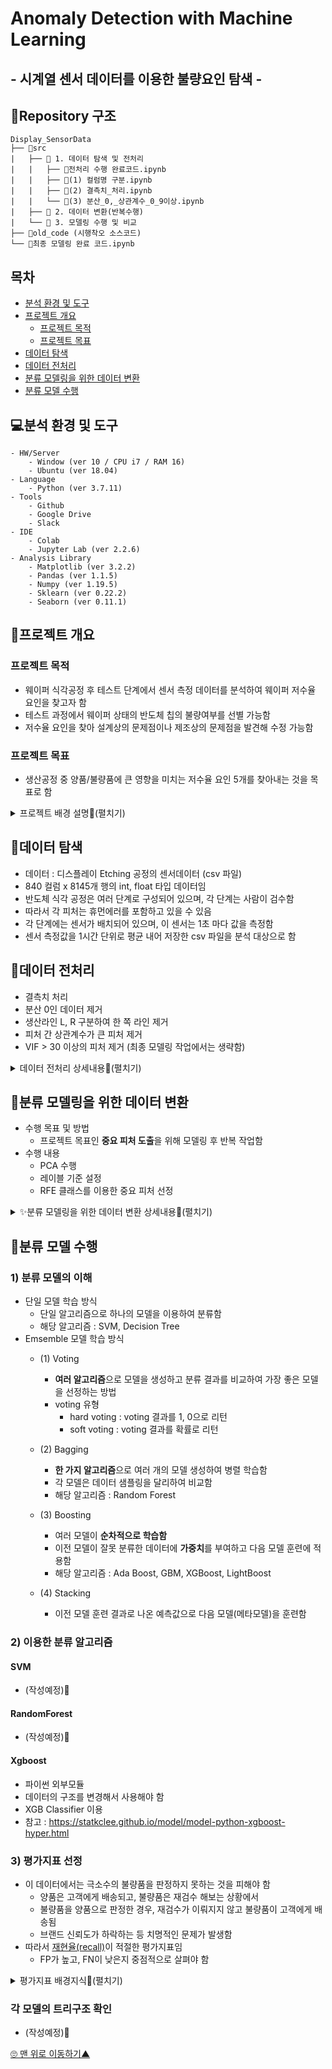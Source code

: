 # Anomaly Detection with Machine Learning
## - 시계열 센서 데이터를 이용한 불량요인 탐색 -

## 📁Repository 구조
```
Display_SensorData
├── 📁src 
|	├── 📁 1. 데이터 탐색 및 전처리
|	|	├── 📃전처리 수행 완료코드.ipynb
|	|	├── 📃(1) 컬럼명 구분.ipynb
|	|	├── 📃(2) 결측치_처리.ipynb
|	|	└── 📃(3) 분산_0,_상관계수_0_9이상.ipynb
|	├── 📁 2. 데이터 변환(반복수행)
|	└── 📁 3. 모델링 수행 및 비교
├── 📁old_code (시행착오 소스코드)
└── 📃최종 모델링 완료 코드.ipynb
```

## 목차
  * [분석 환경 및 도구](#분석-환경-및-도구)
  * [프로젝트 개요](#프로젝트-개요)
    + [프로젝트 목적](#프로젝트-목적)
    + [프로젝트 목표](#프로젝트-목표)
  * [데이터 탐색](#데이터-탐색)
  * [데이터 전처리](#데이터-전처리)
  * [분류 모델링을 위한 데이터 변환](#분류-모델링을-위한-데이터-변환)
  * [분류 모델 수행](#분류-모델-수행)


## 💻분석 환경 및 도구

```
- HW/Server
	- Window (ver 10 / CPU i7 / RAM 16)
	- Ubuntu (ver 18.04)
- Language
	- Python (ver 3.7.11)
- Tools
	- Github
	- Google Drive
	- Slack
- IDE
	- Colab
	- Jupyter Lab (ver 2.2.6)
- Analysis Library
	- Matplotlib (ver 3.2.2)
	- Pandas (ver 1.1.5)
	- Numpy (ver 1.19.5)
	- Sklearn (ver 0.22.2)
	- Seaborn (ver 0.11.1)
```


## 📌프로젝트 개요
### 프로젝트 목적
- 웨이퍼 식각공정 후 테스트 단계에서 센서 측정 데이터를 분석하여 웨이퍼 저수율 요인을 찾고자 함
- 테스트 과정에서 웨이퍼 상태의 반도체 칩의 불량여부를 선별 가능함
- 저수율 요인을 찾아 설계상의 문제점이나 제조상의 문제점을 발견해 수정 가능함

### 프로젝트 목표
- 생산공정 중 양품/불량품에 큰 영향을 미치는 저수율 요인 5개를 찾아내는 것을 목표로 함
<details>
<summary> 프로젝트 배경 설명📌(펼치기)</summary>
<div markdown="1">       

### 웨이퍼 식각 공정
- TFT(박막트랜지스터)의 회로 패턴을 만들기 위해 웨이퍼의 필요한 부분만 남기고 불필요한 부분은 깎아내는 공정
- 반도체 8대 공정 중 4번째 공정으로, 공정 중 불량율이 발생할 확률이 높아 반도체 수율에 가장 큰 영향을 미침

### 저수율 웨이퍼가 발생하는 원인
- 반도체 공정의 각 프로세서에서 레시피(온도,압력,가공 시간 등)대로 작업이 이루어지지 않아서 저수율 웨이퍼가 발생함

### 저수율 요인 파악의 필요성
- 공정 중 저수율 요인을 찾아내면 해당 프로세서의 집중적인 관리를 통해 고수율 웨이퍼의 생산효율을 극대화 할 수 있음
- 최적의 Etching 공정 레시피를 제공하고자 함

</div>
</details>




## 📌데이터 탐색
- 데이터 : 디스플레이 Etching 공정의 센서데이터 (csv 파일)
- 840 컬럼 x 8145개 행의 int, float 타입 데이터임
- 반도체 식각 공정은 여러 단계로 구성되어 있으며, 각 단계는 사람이 검수함
- 따라서 각 피처는 휴먼에러를 포함하고 있을 수 있음
- 각 단계에는 센서가 배치되어 있으며, 이 센서는 1초 마다 값을 측정함
- 센서 측정값을 1시간 단위로 평균 내어 저장한 csv 파일을 분석 대상으로 함 

## 📌데이터 전처리
- 결측치 처리
- 분산 0인 데이터 제거
- 생산라인 L, R 구분하여 한 쪽 라인 제거
- 피처 간 상관계수가 큰 피처 제거
- VIF > 30 이상의 피처 제거 (최종 모델링 작업에서는 생략함)


<details>
<summary> 데이터 전처리 상세내용📌(펼치기)</summary>
<div markdown="1">   

### 1)  결측치 처리
- 전체 값이 없는 컬럼 삭제
	-  7개 컬럼은 전체 8145개의 행이 모두 결측치임
	-  데이터가 없으므로 삭제함
- 그 외 결측치 처리
	- 남은 결측치는 ffill로 처리함
	- 이 데이터는 센서 데이터의 1시간 단위 평균 값이므로 전체 컬럼에 대한 평균보다는 이전 행의 값으로 결측치를 처리하는 것이 적절함

### 2)  분산 0인 데이터 제거
- 분산이 0인 데이터를 제거하는 이유?
    - 어떤 피처의 분산이 0이라는 것은 그 피처의 데이터가 모든 행에 대해 거의 변하지 않은 것을 의미함
    - 어떤 경우에도 같은 값을 내는 컬럼이 불량률에 영향을 주고 있다고 보기 어려움
- 수행 방법
    - 방법1 : sklearn의 VarianceThreshold 사용
    - 방법2 : var() 사용
- 결과


### 3)  생산라인 L, R 구분하여 한 쪽 라인 제거
- 피처 이름에 L, R가 반복하여 등장함
	- 피처 이름을 비교해본 결과 L, R은 좌, 우 생산라인일 것으로 생각됨
- 생산라인 L, R 구분하여 한 쪽 라인 제거하는 이유?
	- L, R이 동일한 공정을 수행하는 별개 라인이라면, 
	- 두 라인의 데이터를 모두 사용하는 것은 동일한 데이터가 최종 분류 모델에 중복하여 영향력을 주게 됨
	- 이 프로젝트는 공정의 특성에 따라  발생하는 저수율 요인을 찾고자 함
	- 따라서 L, R 라인에 속하는 공정이 동일한 공정이라면 L, R에 따른 차이가 발생해서는 안 됨
- 수행 방법
	(1) L, R 이름 분류
	- 피처 이름에 L, R이 표시된 피처를 분류함
		-  LR, L_R 등 구분이 어려운 이름은 우선 제외함
		-  L, R 을 분류함
		-  그 외 분류되지 않은 피처는 공통 생산라인으로 간주함
	-  라인별 피처 개수 확인
		-  L 피처 : 95개
		-  R 피처 : 91개
		- L 피처와 R 피처의 개수가 약간 차이남

	(2) L, R이 동일한 공정을 수행하는 별개 라인인지 확인
	-  각 라인의 피처 이름을 비교
		- L, R의 피처 이름을 비교하여 어느 한 쪽에 포함되지 않은 독특한 피처가 있는지 확인함
		- 이름 비교 결과 L 피처와 R 피처 이름 패턴은 매우 유사함
	-  L, R 상관계수 히트맵 확인
		- L, R 라인 각각의 상관계수를 히트맵으로 시각화함
		- L, R 라인 각 히트맵은 매우 유사한 패턴을 보임
		- 이는 L, R라인에 속한 피처 간에 유사한 상관관계가 있음을 의미함
	- 결론
		- L, R에 속한 각 피처의 유사한 이름, 피처간 상관계수의 패턴으로 보아
		- L, R은 동일한 공정을 수행하는 별개 생산라인으로 판단하는 것이 타당함

	(3) 피처 수가 적은 Right 라인의 피처를 제외하여 모델링 수행함



### 4)  피처 간 상관계수가 큰 피처 제거
- 상관계수 : 피처가 서로 종속된 정도를 나타낸 값. 강한 상관관계에 있는 경우 큰 값을 나타냄
- 상관계수가 큰 피처를 제거하는 이유?
    - 두 피처가 강한 상관관계에 있다는 것은, 하나의 피처 값이 다른 피처의 값에 큰 영향을 주고있음을 의미함
    - 두 피처는 동일한 원인에 기인하여 변하는 것으로 추측할 수 있음
    - 이를 제거하지 않고 두면 사실상 같은 의미인 데이터가 모델링에 여러 번 반영됨
    - 사실상 종속관계에 있는 피처들이 모델링에 크게 기여하는 것과 같음
    - 모델링에 영향을 미치는 원인들이 모두 비슷한 중요도로 반영되게 하려면 종속성이 낮은 피처들만을 이용하여 모델을 만드는 것이 타당함
- 여기서는 피처 간 상관계수의 절대값이 0.9 이상인 경우를 종속된 것으로 봄

### 5)  VIF > 30 이상의 피처 제거 (최종 모델링에서 생략함)
- VIF : Variation Inflation Factor, 분산팽창요인
    - 다중회귀분석 시 종속변수 Y를 제외하고 독립변수(피처)에 대해서만 판단함
    - 피처 사이에 회귀분석을 실시하여 결정계수(R2)가 높으면 다중공선성의 문제가 발생할 가능성이 높음
    - 피처의 특정 조합에서 회귀선의 설명력(결정계수)이 높으면 VIF 값이 커짐

- 이 데이터의 경우 컬럼 수가 많아서 VIF 기준을 30 정도로 잡아야 함
- VIF를 이용해서 컬럼을 제거하는 방법:
    - (1) VIF 계산
    - (2) VIF가 가장 큰 피처를 제외하고 다시 VIF 계산
    - (3-1) 가장 큰 VIF가
        - 이전의 VIF보다 커지거나, 
        - 무한으로 발산하는 경우에는
        - 제외했던 컬럼을 다시 포함하고 2순위의 컬럼을 제외하여 (1), (2) 반복
    - (3-2) 가장 큰 VIF를 확인한 결과 이전의 VIF보다 작고, 30 이상이면 (1), (2) 반복
- 순차적으로 진행되는 작업으로 수행 시간이 오래 걸리는 작업임

- 최종 모델링에서 제외한 이유 ?
    - 위와 같은 방법으로 피처를 제거한 결과, 남은 피처가 모델을 충분히 설명하지 못하는 것 같음
- 대안
    - RFE를 이용하여 중요 피처를 추출함


</div>
</details>
    
    
## 📌분류 모델링을 위한 데이터 변환
- 수행 목표 및 방법
	- 프로젝트 목표인 **중요 피처 도출**을 위해 모델링 후 반복 작업함
- 수행 내용
    - PCA 수행
    - 레이블 기준 설정
    - RFE 클래스를 이용한 중요 피처 선정 

<details>
<summary> ✨분류 모델링을 위한 데이터 변환 상세내용📌(펼치기)</summary>
<div markdown="1">   

### 1)  PCA 수행
- PCA 수행을 통해 중요 피처를 몇 개 추출하는 것이 적절한지 조사함
- n_components를 전체 피처 개수로 설정하여 PCA를 수행함
- 이 경우 주성분과 피처는 1:1 대응하므로, 데이터를 잘 설명할 수 있는 주성분 수가 곧 중요 피처 개수임
- 방법1 : Elbow Point 확인
    - 피처 - 설명변수 그래프를 그려서 Elbow Point를 확인함
    - 또는 설명변수가 급감하는 때의 주성분 인덱스를 찾음
    - 이 방법을 사용하면 **최소한의 주성분 개수**로 전체 데이터의 경향을 설명할 수 있음
- 방법2 : 설명변수 비율의 누적합 확인
    - 설명변수 비율의 누적합이 0.90일 때의 주성분 개수로 선택할 수 있음
    - 이 경우 **전체 데이터의 90%를 설명하기 위해 필요한 주성분 개수**를 구하는 것과 같음
    
### 2)  레이블 기준 설정
- 불량품/양품 나누는 기준

### 3)  RFE 클래스를 이용한 중요 피처 선정
- PCA 수행 결과로 나온 중요 피처 개수를 참고하여 RFE를 수행함
- RFE
    - recursive feature elimination (재귀적 피처 제거)
    - 모델에 가장 영향을 적게 미치는 일부 피처를 제외하고 다시 모델 학습을 수행함
    - 위 작업을 반복하여 최종적으로는 중요한 피처만으로 학습한 모델을 반환함
	- 피처 제외 기준 : 회귀 모델에서는 coef, 분류 모델에서는 feature_importance를 기준으로 함
    - 이용한 클래스 : sklearn.feature_selection.RFE


</div>
</details>

## 📌분류 모델 수행
### 1) 분류 모델의 이해
- 단일 모델 학습 방식
	- 단일 알고리즘으로 하나의 모델을 이용하여 분류함
	- 해당 알고리즘 : SVM, Decision Tree
- Emsemble 모델 학습 방식
	- (1) Voting
	    - **여러 알고리즘**으로 모델을 생성하고 분류 결과를 비교하여 가장 좋은 모델을 선정하는 방법
        - voting 유형
        	- hard voting : voting 결과를 1, 0으로 리턴
	        - soft voting : voting 결과를 확률로 리턴

	- (2) Bagging
	    - **한 가지 알고리즘**으로 여러 개의 모델 생성하여 병렬 학습함
	    - 각 모델은 데이터 샘플링을 달리하여 비교함
	    - 해당 알고리즘 : Random Forest

	- (3) Boosting
	    - 여러 모델이 **순차적으로 학습함**
	    - 이전 모델이 잘못 분류한 데이터에 **가중치**를 부여하고 다음 모델 훈련에 적용함
	    - 해당 알고리즘 : Ada Boost, GBM, XGBoost, LightBoost

	- (4) Stacking
	    - 이전 모델 훈련 결과로 나온 예측값으로 다음 모델(메타모델)을 훈련함

### 2) 이용한 분류 알고리즘
#### SVM
- (작성예정)🐥

#### RandomForest
- (작성예정)🐥

#### Xgboost
- 파이썬 외부모듈
- 데이터의 구조를 변경해서 사용해야 함
- XGB Classifier 이용
- 참고 : https://statkclee.github.io/model/model-python-xgboost-hyper.html

### 3) 평가지표 선정

- 이 데이터에서는 극소수의 불량품을 판정하지 못하는 것을 피해야 함
    - 양품은 고객에게 배송되고, 불량품은 재검수 해보는 상황에서
    - 불량품을 양품으로 판정한 경우, 재검수가 이뤄지지 않고 불량품이 고객에게 배송됨
    - 브랜드 신뢰도가 하락하는 등 치명적인 문제가 발생함
- 따라서 <u>재현율(recall)</u>이 적절한 평가지표임
    - FP가 높고, FN이 낮은지 중점적으로 살펴야 함

<details>
<summary>평가지표 배경지식📌(펼치기)</summary>
<div markdown="1">   

    - 정확도(accuracy) : TN + TP / 전체
    - 정밀도(precision) : TP / (FP + TP)
        - Pos로 예측한 것 중 실제 Pos였던 것
        - 양성예측도
        - Pos 예측 성능을 더 정밀하게 측정하기 위한 평가지표
        - FP를 낮추는 데 초점
    - 재현율(recall) : TP / (FN + TP)
        - 실제 Pos인 것 중 실제 Pos였던 것
        - 민감도, TPR(True Positive Rate)
        - Pos를 Neg로 판단하면 치명적인 경우 사용
        - FN을 낮추는 데 초점
    - F1 Score
        - 정밀도와 재현율의 조화평균
        - 두 평가지표를 적절히 고려하는 경우에 사용함
        -  2pr/(p+r)
    - ROC 곡선
        - 이진분류의 예측 성능 측정에 사용함
        - FP비율 - TP비율(recall) 곡선
</div>
</details>

### 각 모델의 트리구조 확인
- (작성예정)🐥



<a href="#" class="btn--success" >🙄 맨 위로 이동하기▲</a>
